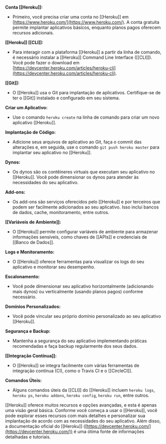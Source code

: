 **Conta [[Heroku]]:**

- Primeiro, você precisa criar uma conta no [[Heroku]] em [https://www.heroku.com/](https://www.heroku.com/). A conta gratuita permite implantar aplicativos básicos, enquanto planos pagos oferecem recursos adicionais.

**[[Heroku]] [[CLI]]:**

- Para interagir com a plataforma [[Heroku]] a partir da linha de comando, é necessário instalar a [[Heroku]] Command Line Interface ([[CLI]]). Você pode fazer o download em [https://devcenter.heroku.com/articles/heroku-cli](https://devcenter.heroku.com/articles/heroku-cli).

**[[Git]]:**

- O [[Heroku]] usa o Git para implantação de aplicativos. Certifique-se de ter o [[Git]] instalado e configurado em seu sistema.

**Criar um Aplicativo:**

- Use o comando `heroku create` na linha de comando para criar um novo aplicativo [[Heroku]].

**Implantação de Código:**

- Adicione seus arquivos de aplicativo ao Git, faça o commit das alterações e, em seguida, use o comando `git push heroku master` para implantar seu aplicativo no [[Heroku]].

**Dynos:**

- Os dynos são os contêineres virtuais que executam seu aplicativo no [[Heroku]]. Você pode dimensionar os dynos para atender às necessidades do seu aplicativo.

**Add-ons:**

- Os add-ons são serviços oferecidos pelo [[Heroku]] e por terceiros que podem ser facilmente adicionados ao seu aplicativo. Isso inclui bancos de dados, cache, monitoramento, entre outros.

**[[Variáveis de Ambiente]]:**

- O [[Heroku]] permite configurar variáveis de ambiente para armazenar informações sensíveis, como chaves de [[APIs]] e credenciais de [[Banco de Dados]].

**Logs e Monitoramento:**

- O [[Heroku]] oferece ferramentas para visualizar os logs do seu aplicativo e monitorar seu desempenho.

**Escalonamento:**

- Você pode dimensionar seu aplicativo horizontalmente (adicionando mais dynos) ou verticalmente (usando planos pagos) conforme necessário.

**Domínios Personalizados:**

- Você pode vincular seu próprio domínio personalizado ao seu aplicativo [[Heroku]].

**Segurança e Backup:**

- Mantenha a segurança do seu aplicativo implementando práticas recomendadas e faça backup regularmente dos seus dados.

**[[Integração Contínua]]:**

- O [[Heroku]] se integra facilmente com várias ferramentas de integração contínua (CI), como o Travis CI e o [[CircleCI]].

**Comandos Úteis:**

- Alguns comandos úteis da [[CLI]] do [[Heroku]] incluem `heroku logs`, `heroku ps`, `heroku addons`, `heroku config`, `heroku run`, entre outros.

[[Heroku]] oferece muitos recursos e opções avançadas, e esta é apenas uma visão geral básica. Conforme você começa a usar o [[Heroku]], você pode explorar esses recursos com mais detalhes e personalizar sua implantação de acordo com as necessidades do seu aplicativo. Além disso, a documentação oficial do [[Heroku]] ([https://devcenter.heroku.com/](https://devcenter.heroku.com/)) é uma ótima fonte de informações detalhadas e tutoriais.